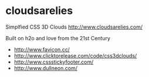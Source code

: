 # cloudsarelies
Simplfied CSS 3D Clouds http://www.cloudsarelies.com/

Built on h2o and love from the 21st Century
 * http://www.favicon.cc/
 * http://www.clicktorelease.com/code/css3dclouds/
 * http://www.cssstickyfooter.com/
 * http://www.dullneon.com/

